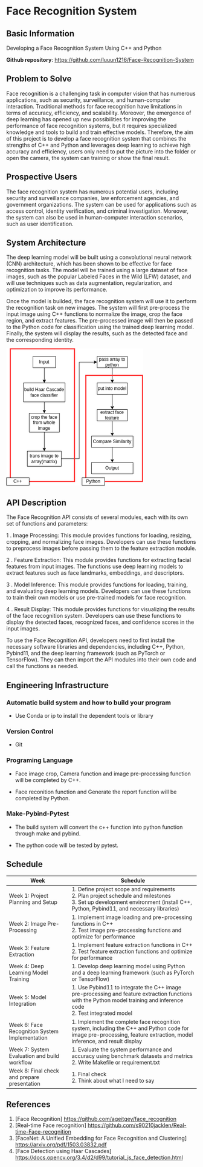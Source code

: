 Face Recognition System
===========================

##  Basic Information
Developing a Face Recognition System Using C++ and Python

**Github repository**: https://github.com/luuun1216/Face-Recognition-System

## Problem to Solve

Face recognition is a challenging task in computer vision that has numerous applications, such as security, surveillance, and human-computer interaction. Traditional methods for face recognition have limitations in terms of accuracy, efficiency, and scalability. Moreover, the emergence of deep learning has opened up new possibilities for improving the performance of face recognition systems, but it requires specialized knowledge and tools to build and train effective models. Therefore, the aim of this project is to develop a face recognition system that combines the strengths of C++ and Python and leverages deep learning to achieve high accuracy and efficiency, users only need to put the picture into the folder or open the camera, the system can training or show the final result.

## Prospective Users

The face recognition system has numerous potential users, including security and surveillance companies, law enforcement agencies, and government organizations. The system can be used for applications such as access control, identity verification, and criminal investigation. Moreover, the system can also be used in human-computer interaction scenarios, such as user identification. 

## System Architecture
The deep learning model will be built using a convolutional neural network (CNN) architecture, which has been shown to be effective for face recognition tasks. The model will be trained using a large dataset of face images, such as the popular Labeled Faces in the Wild (LFW) dataset, and will use techniques such as data augmentation, regularization, and optimization to improve its performance.

Once the model is builded, the face recognition system will use it to perform the recognition task on new images. The system will first pre-process the input image using C++ functions to normalize the image, crop the face region, and extract features. The pre-processed image will then be passed to the Python code for classification using the trained deep learning model. Finally, the system will display the results, such as the detected face and the corresponding identity.

![image](https://github.com/luuun1216/Face-Recognition-System/blob/main/Architecture.png)

## API Description

The Face Recognition API consists of several modules, each with its own set of functions and parameters:

1 . Image Processing: This module provides functions for loading, resizing, cropping, and normalizing face images. Developers can use these functions to preprocess images before passing them to the feature extraction module.

2 . Feature Extraction: This module provides functions for extracting facial features from input images. The functions use deep learning models to extract features such as face landmarks, embeddings, and descriptors.

3 . Model Inference: This module provides functions for loading, training, and evaluating deep learning models. Developers can use these functions to train their own models or use pre-trained models for face recognition.

4 . Result Display: This module provides functions for visualizing the results of the face recognition system. Developers can use these functions to display the detected faces, recognized faces, and confidence scores in the input images.

To use the Face Recognition API, developers need to first install the necessary software libraries and dependencies, including C++, Python, Pybind11, and the deep learning framework (such as PyTorch or TensorFlow). They can then import the API modules into their own code and call the functions as needed.

## Engineering Infrastructure
### Automatic build system and how to build your program
- Use Conda or ip to install the dependent tools or library

### Version Control

- Git

### Programing Language

- Face image crop, Camera function and image pre-processing function will be completed by C++.

- Face reconition function and Generate the report function will be completed by Python.

### Make-Pybind-Pytest

- The build system will convert the c++ function into python function through make and pybind.

- The python code will be tested by pytest.


## Schedule

| Week | Schedule |                                                                                                     
| ------------- | ------------- |
| Week 1: Project Planning and Setup  | 1. Define project scope and requirements<br />2. Plan project schedule and milestones<br />3. Set up development environment (install C++, Python, Pybind11, and necessary libraries)<br /> |
| Week 2: Image Pre-Processing | 1. Implement image loading and pre-processing functions in C++<br />2. Test image pre-processing functions and optimize for performance<br />|
| Week 3: Feature Extraction | 1. Implement feature extraction functions in C++ <br />2. Test feature extraction functions and optimize for performance<br />|
| Week 4: Deep Learning Model Training | 1. Develop deep learning model using Python and a deep learning framework (such as PyTorch or TensorFlow) |
| Week 5: Model Integration | 1. Use Pybind11 to integrate the C++ image pre-processing and feature extraction functions with the Python model training and inference code<br />2. Test integrated model |
| Week 6: Face Recognition System Implementation |1. Implement the complete face recognition system, including the C++ and Python code for image pre-processing, feature extraction, model inference, and result display |
| Week 7: System Evaluation and build workflow | 1. Evaluate the system performance and accuracy using benchmark datasets and metrics<br />2. Write Makefile or requirement.txt |
| Week 8: Final check and prepare presentation  | 1. Final check<br /> 2. Think about what I need to say |

## References
1. [Face Recognition] https://github.com/ageitgey/face_recognition
2. [Real-time Face recognition] https://github.com/s90210jacklen/Real-time-Face-recognition
3. [FaceNet: A Unified Embedding for Face Recognition and Clustering] https://arxiv.org/pdf/1503.03832.pdf
4. [Face Detection using Haar Cascades] https://docs.opencv.org/3.4/d2/d99/tutorial_js_face_detection.html
